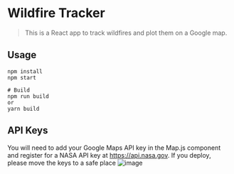 # Wildfire Tracker

> This is a React app to track wildfires and plot them on a Google map.

## Usage

```
npm install
npm start

# Build
npm run build
or
yarn build
```

## API Keys

You will need to add your Google Maps API key in the Map.js component and register for a NASA API key at https://api.nasa.gov. If you deploy, please move the keys to a safe place
![image](https://user-images.githubusercontent.com/79974839/160582406-9be5dc42-6b6e-427d-8cf1-ba959c3cb625.png)
